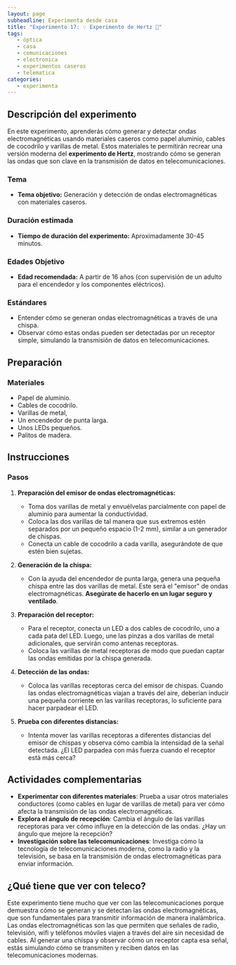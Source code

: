 ```yaml
---
layout: page  
subheadline: Experimenta desde casa  
title: "Experimento 17: 💡 Experimento de Hertz 🔴"  
tags:  
   - óptica  
   - casa
   - comunicaciones
   - electronica
   - experimentos caseros  
   - telematica  
categories:  
   - experimenta  
---
```



## Descripción del experimento

En este experimento, aprenderás cómo generar y detectar ondas electromagnéticas usando materiales caseros como papel aluminio, cables de cocodrilo y varillas de metal. Estos materiales te permitirán recrear una versión moderna del **experimento de Hertz**, mostrando cómo se generan las ondas que son clave en la transmisión de datos en telecomunicaciones.

### Tema

- **Tema objetivo:** Generación y detección de ondas electromagnéticas con materiales caseros.

### Duración estimada

- **Tiempo de duración del experimento:** Aproximadamente 30-45 minutos.

### Edades Objetivo

- **Edad recomendada:** A partir de 16 años (con supervisión de un adulto para el encendedor y los componentes eléctricos).

### Estándares

- Entender cómo se generan ondas electromagnéticas a través de una chispa.
- Observar cómo estas ondas pueden ser detectadas por un receptor simple, simulando la transmisión de datos en telecomunicaciones.



## Preparación

### Materiales

- Papel de aluminio.
- Cables de cocodrilo.
- Varillas de metal,
- Un encendedor de punta larga.
- Unos LEDs pequeños.
- Palitos de madera.

## Instrucciones

### Pasos

1. **Preparación del emisor de ondas electromagnéticas:**
   - Toma dos varillas de metal y envuélvelas parcialmente con papel de aluminio para aumentar la conductividad.
   - Coloca las dos varillas de tal manera que sus extremos estén separados por un pequeño espacio (1-2 mm), similar a un generador de chispas.
   - Conecta un cable de cocodrilo a cada varilla, asegurándote de que estén bien sujetas.

2. **Generación de la chispa:**
   - Con la ayuda del encendedor de punta larga, genera una pequeña chispa entre las dos varillas de metal. Este será el "emisor" de ondas electromagnéticas. **Asegúrate de hacerlo en un lugar seguro y ventilado**.

3. **Preparación del receptor:**
   - Para el receptor, conecta un LED a dos cables de cocodrilo, uno a cada pata del LED. Luego, une las pinzas a dos varillas de metal adicionales, que servirán como antenas receptoras.
   - Coloca las varillas de metal receptoras de modo que puedan captar las ondas emitidas por la chispa generada.

4. **Detección de las ondas:**
   - Coloca las varillas receptoras cerca del emisor de chispas. Cuando las ondas electromagnéticas viajan a través del aire, deberían inducir una pequeña corriente en las varillas receptoras, lo suficiente para hacer parpadear el LED.

5. **Prueba con diferentes distancias:**
   - Intenta mover las varillas receptoras a diferentes distancias del emisor de chispas y observa cómo cambia la intensidad de la señal detectada. ¿El LED parpadea con más fuerza cuando el receptor está más cerca?


## Actividades complementarias

- **Experimentar con diferentes materiales**: Prueba a usar otros materiales conductores (como cables en lugar de varillas de metal) para ver cómo afecta la transmisión de las ondas electromagnéticas.
- **Explora el ángulo de recepción**: Cambia el ángulo de las varillas receptoras para ver cómo influye en la detección de las ondas. ¿Hay un ángulo que mejore la recepción?
- **Investigación sobre las telecomunicaciones**: Investiga cómo la tecnología de telecomunicaciones moderna, como la radio y la televisión, se basa en la transmisión de ondas electromagnéticas para enviar información.


## ¿Qué tiene que ver con teleco?
Este experimento tiene mucho que ver con las telecomunicaciones porque demuestra cómo se generan y se detectan las ondas electromagnéticas, que son fundamentales para transmitir información de manera inalámbrica. Las ondas electromagnéticas son las que permiten que señales de radio, televisión, wifi y teléfonos móviles viajen a través del aire sin necesidad de cables. Al generar una chispa y observar cómo un receptor capta esa señal, estás simulando cómo se transmiten y reciben datos en las telecomunicaciones modernas.